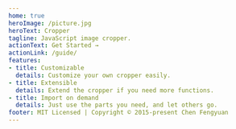 ```yaml
---
home: true
heroImage: /picture.jpg
heroText: Cropper
tagline: JavaScript image cropper.
actionText: Get Started →
actionLink: /guide/
features:
- title: Customizable
  details: Customize your own cropper easily.
- title: Extensible
  details: Extend the cropper if you need more functions.
- title: Import on demand
  details: Just use the parts you need, and let others go.
footer: MIT Licensed | Copyright © 2015-present Chen Fengyuan
---
```

